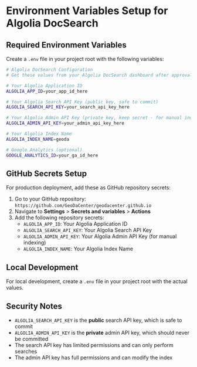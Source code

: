 # Environment Variables Setup for Algolia DocSearch

## Required Environment Variables

Create a `.env` file in your project root with the following variables:

```bash
# Algolia DocSearch Configuration
# Get these values from your Algolia DocSearch dashboard after approval

# Your Algolia Application ID
ALGOLIA_APP_ID=your_app_id_here

# Your Algolia Search API Key (public key, safe to commit)
ALGOLIA_SEARCH_API_KEY=your_search_api_key_here

# Your Algolia Admin API Key (private key, keep secret - for manual indexing)
ALGOLIA_ADMIN_API_KEY=your_admin_api_key_here

# Your Algolia Index Name
ALGOLIA_INDEX_NAME=geoda

# Google Analytics (optional)
GOOGLE_ANALYTICS_ID=your_ga_id_here
```

## GitHub Secrets Setup

For production deployment, add these as GitHub repository secrets:

1. Go to your GitHub repository: `https://github.com/GeoDaCenter/geodacenter.github.io`
2. Navigate to **Settings** > **Secrets and variables** > **Actions**
3. Add the following repository secrets:
   - `ALGOLIA_APP_ID`: Your Algolia Application ID
   - `ALGOLIA_SEARCH_API_KEY`: Your Algolia Search API Key
   - `ALGOLIA_ADMIN_API_KEY`: Your Algolia Admin API Key (for manual indexing)
   - `ALGOLIA_INDEX_NAME`: Your Algolia Index Name

## Local Development

For local development, create a `.env` file in your project root with the actual values.

## Security Notes

- `ALGOLIA_SEARCH_API_KEY` is the **public** search API key, which is safe to commit
- `ALGOLIA_ADMIN_API_KEY` is the **private** admin API key, which should never be committed
- The search API key has limited permissions and can only perform searches
- The admin API key has full permissions and can modify the index 